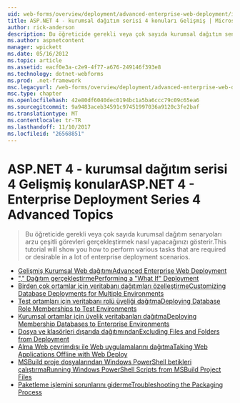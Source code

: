 ```yaml
---
uid: web-forms/overview/deployment/advanced-enterprise-web-deployment/index
title: ASP.NET 4 - kurumsal dağıtım serisi 4 konuları Gelişmiş | Microsoft Docs
author: rick-anderson
description: Bu öğreticide gerekli veya çok sayıda kurumsal dağıtım senaryoları arzu çeşitli görevleri gerçekleştirmek nasıl yapacağınızı gösterir.
ms.author: aspnetcontent
manager: wpickett
ms.date: 05/16/2012
ms.topic: article
ms.assetid: eacf0e3a-c2e9-4f77-a676-249146f393e8
ms.technology: dotnet-webforms
ms.prod: .net-framework
msc.legacyurl: /web-forms/overview/deployment/advanced-enterprise-web-deployment
msc.type: chapter
ms.openlocfilehash: 42e80df6040dec0194bc1a5ba6ccc79c09c65ea6
ms.sourcegitcommit: 9a9483aceb34591c97451997036a9120c3fe2baf
ms.translationtype: MT
ms.contentlocale: tr-TR
ms.lasthandoff: 11/10/2017
ms.locfileid: "26568851"
---
```

<a name="aspnet-4---enterprise-deployment-series-4-advanced-topics"></a><span data-ttu-id="e24c0-103">ASP.NET 4 - kurumsal dağıtım serisi 4 Gelişmiş konular</span><span class="sxs-lookup"><span data-stu-id="e24c0-103">ASP.NET 4 - Enterprise Deployment Series 4 Advanced Topics</span></span>
====================
> <span data-ttu-id="e24c0-104">Bu öğreticide gerekli veya çok sayıda kurumsal dağıtım senaryoları arzu çeşitli görevleri gerçekleştirmek nasıl yapacağınızı gösterir.</span><span class="sxs-lookup"><span data-stu-id="e24c0-104">This tutorial will show you how to perform various tasks that are required or desirable in a lot of enterprise deployment scenarios.</span></span>


- [<span data-ttu-id="e24c0-105">Gelişmiş Kurumsal Web dağıtımı</span><span class="sxs-lookup"><span data-stu-id="e24c0-105">Advanced Enterprise Web Deployment</span></span>](advanced-enterprise-web-deployment.md)
- [<span data-ttu-id="e24c0-106">"," Dağıtım gerçekleştirme</span><span class="sxs-lookup"><span data-stu-id="e24c0-106">Performing a "What If" Deployment</span></span>](performing-a-what-if-deployment.md)
- [<span data-ttu-id="e24c0-107">Birden çok ortamlar için veritabanı dağıtımları özelleştirme</span><span class="sxs-lookup"><span data-stu-id="e24c0-107">Customizing Database Deployments for Multiple Environments</span></span>](customizing-database-deployments-for-multiple-environments.md)
- [<span data-ttu-id="e24c0-108">Test ortamları için veritabanı rolü üyeliği dağıtma</span><span class="sxs-lookup"><span data-stu-id="e24c0-108">Deploying Database Role Memberships to Test Environments</span></span>](deploying-database-role-memberships-to-test-environments.md)
- [<span data-ttu-id="e24c0-109">Kurumsal ortamlar için üyelik veritabanları dağıtma</span><span class="sxs-lookup"><span data-stu-id="e24c0-109">Deploying Membership Databases to Enterprise Environments</span></span>](deploying-membership-databases-to-enterprise-environments.md)
- [<span data-ttu-id="e24c0-110">Dosya ve klasörleri dışarıda dağıtımından</span><span class="sxs-lookup"><span data-stu-id="e24c0-110">Excluding Files and Folders from Deployment</span></span>](excluding-files-and-folders-from-deployment.md)
- [<span data-ttu-id="e24c0-111">Alma Web çevrimdışı ile Web uygulamalarını dağıtma</span><span class="sxs-lookup"><span data-stu-id="e24c0-111">Taking Web Applications Offline with Web Deploy</span></span>](taking-web-applications-offline-with-web-deploy.md)
- [<span data-ttu-id="e24c0-112">MSBuild proje dosyalarından Windows PowerShell betikleri çalıştırma</span><span class="sxs-lookup"><span data-stu-id="e24c0-112">Running Windows PowerShell Scripts from MSBuild Project Files</span></span>](running-windows-powershell-scripts-from-msbuild-project-files.md)
- [<span data-ttu-id="e24c0-113">Paketleme işlemini sorunlarını giderme</span><span class="sxs-lookup"><span data-stu-id="e24c0-113">Troubleshooting the Packaging Process</span></span>](troubleshooting-the-packaging-process.md)
